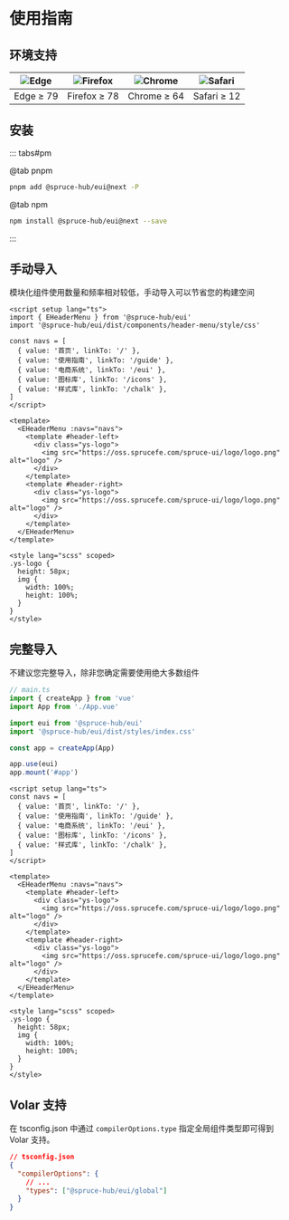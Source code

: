# 使用指南

## 环境支持

| ![Edge](https://cdn.jsdelivr.net/npm/@browser-logos/edge@2.0.5/edge_32x32.png) | ![Firefox](https://cdn.jsdelivr.net/npm/@browser-logos/firefox@3.0.9/firefox_32x32.png) | ![Chrome](https://cdn.jsdelivr.net/npm/@browser-logos/chrome@2.0.0/chrome_32x32.png) | ![Safari](https://cdn.jsdelivr.net/npm/@browser-logos/safari@2.1.0/safari_32x32.png) |
| ------------------------------------------------------------------------------ | --------------------------------------------------------------------------------------- | ------------------------------------------------------------------------------------ | ------------------------------------------------------------------------------------ |
| Edge ≥ 79                                                                      | Firefox ≥ 78                                                                            | Chrome ≥ 64                                                                          | Safari ≥ 12                                                                          |

## 安装

::: tabs#pm

@tab pnpm

```bash
pnpm add @spruce-hub/eui@next -P
```

@tab npm

```bash
npm install @spruce-hub/eui@next --save
```

:::

## 手动导入 <Badge type="tip" text="推荐" vertical="middle" />

模块化组件使用数量和频率相对较低，手动导入可以节省您的构建空间

```vue
<script setup lang="ts">
import { EHeaderMenu } from '@spruce-hub/eui'
import '@spruce-hub/eui/dist/components/header-menu/style/css'

const navs = [
  { value: '首页', linkTo: '/' },
  { value: '使用指南', linkTo: '/guide' },
  { value: '电商系统', linkTo: '/eui' },
  { value: '图标库', linkTo: '/icons' },
  { value: '样式库', linkTo: '/chalk' },
]
</script>

<template>
  <EHeaderMenu :navs="navs">
    <template #header-left>
      <div class="ys-logo">
        <img src="https://oss.sprucefe.com/spruce-ui/logo/logo.png" alt="logo" />
      </div>
    </template>
    <template #header-right>
      <div class="ys-logo">
        <img src="https://oss.sprucefe.com/spruce-ui/logo/logo.png" alt="logo" />
      </div>
    </template>
  </EHeaderMenu>
</template>

<style lang="scss" scoped>
.ys-logo {
  height: 58px;
  img {
    width: 100%;
    height: 100%;
  }
}
</style>
```

## 完整导入

不建议您完整导入，除非您确定需要使用绝大多数组件

```ts
// main.ts
import { createApp } from 'vue'
import App from './App.vue'

import eui from '@spruce-hub/eui'
import '@spruce-hub/eui/dist/styles/index.css'

const app = createApp(App)

app.use(eui)
app.mount('#app')
```

```vue
<script setup lang="ts">
const navs = [
  { value: '首页', linkTo: '/' },
  { value: '使用指南', linkTo: '/guide' },
  { value: '电商系统', linkTo: '/eui' },
  { value: '图标库', linkTo: '/icons' },
  { value: '样式库', linkTo: '/chalk' },
]
</script>

<template>
  <EHeaderMenu :navs="navs">
    <template #header-left>
      <div class="ys-logo">
        <img src="https://oss.sprucefe.com/spruce-ui/logo/logo.png" alt="logo" />
      </div>
    </template>
    <template #header-right>
      <div class="ys-logo">
        <img src="https://oss.sprucefe.com/spruce-ui/logo/logo.png" alt="logo" />
      </div>
    </template>
  </EHeaderMenu>
</template>

<style lang="scss" scoped>
.ys-logo {
  height: 58px;
  img {
    width: 100%;
    height: 100%;
  }
}
</style>
```

## Volar 支持

在 tsconfig.json 中通过 `compilerOptions.type` 指定全局组件类型即可得到 Volar 支持。

```json
// tsconfig.json
{
  "compilerOptions": {
    // ...
    "types": ["@spruce-hub/eui/global"]
  }
}
```
